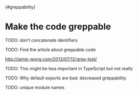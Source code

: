 {#greppability}

# Make the code greppable

TODO: don’t concatenate identifiers

TODO: Find the article about greppable code

http://jamie-wong.com/2013/07/12/grep-test/

TODO: This might be less important in TypeScript but not really

TODO: Why default exports are bad: decreased greppability

TODO: unique module names
